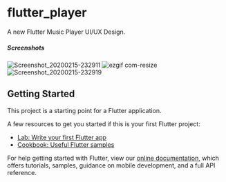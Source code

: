 # flutter_player

A new Flutter Music Player UI/UX Design.


##### Screenshots
![Screenshot_20200215-232911](https://user-images.githubusercontent.com/37204706/74592967-83f79980-504c-11ea-8a96-ba3d559f7a41.jpg)
![ezgif com-resize](https://user-images.githubusercontent.com/37204706/74593094-ed2bdc80-504d-11ea-8f2b-a7d2651c047e.gif)
![Screenshot_20200215-232919](https://user-images.githubusercontent.com/37204706/74592968-86f28a00-504c-11ea-8a2d-14a40fca4a7d.jpg)




## Getting Started

This project is a starting point for a Flutter application.

A few resources to get you started if this is your first Flutter project:

- [Lab: Write your first Flutter app](https://flutter.dev/docs/get-started/codelab)
- [Cookbook: Useful Flutter samples](https://flutter.dev/docs/cookbook)

For help getting started with Flutter, view our
[online documentation](https://flutter.dev/docs), which offers tutorials,
samples, guidance on mobile development, and a full API reference.
